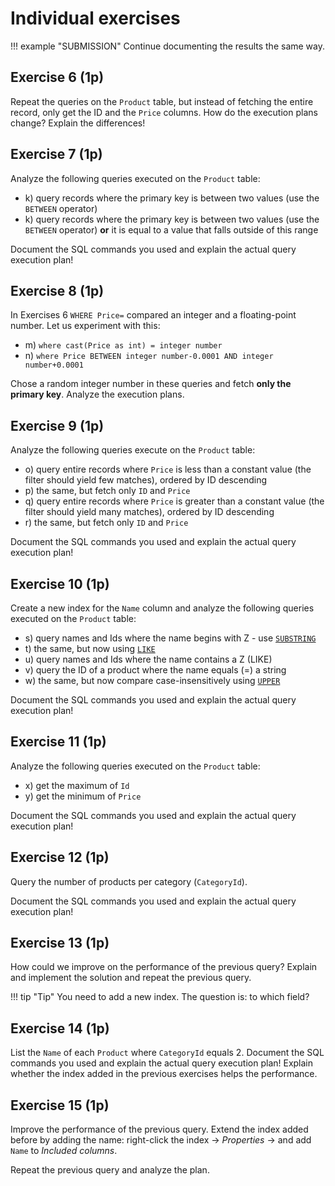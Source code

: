 ﻿# Individual exercises

!!! example "SUBMISSION"
    Continue documenting the results the same way.

## Exercise 6 (1p)

Repeat the queries on the `Product` table, but instead of fetching the entire record, only get the ID and the `Price` columns. How do the execution plans change? Explain the differences!

## Exercise 7 (1p)

Analyze the following queries executed on the `Product` table:

- k) query records where the primary key is between two values (use the `BETWEEN` operator)
- k) query records where the primary key is between two values (use the `BETWEEN` operator) **or** it is equal to a value that falls outside of this range

Document the SQL commands you used and explain the actual query execution plan!

## Exercise 8 (1p)

In Exercises 6 `WHERE Price=` compared an integer and a floating-point number. Let us experiment with this:

- m) `where cast(Price as int) = integer number`
- n) `where Price BETWEEN integer number-0.0001 AND integer number+0.0001`

Chose a random integer number in these queries and fetch **only the primary key**. Analyze the execution plans.

## Exercise 9 (1p)

Analyze the following queries execute on the `Product` table:

- o) query entire records where `Price` is less than a constant value (the filter should yield few matches), ordered by ID descending
- p) the same, but fetch only `ID` and `Price`
- q) query entire records where `Price` is greater than a constant value (the filter should yield many matches), ordered by ID descending
- r) the same, but fetch only `ID` and `Price`

Document the SQL commands you used and explain the actual query execution plan!

## Exercise 10 (1p)

Create a new index for the `Name` column and analyze the following queries executed on the `Product` table:

- s) query names and Ids where the name begins with Z - use [`SUBSTRING`](https://docs.microsoft.com/en-us/sql/t-sql/functions/substring-transact-sql)
- t) the same, but now using [`LIKE`](https://docs.microsoft.com/en-us/sql/t-sql/language-elements/like-transact-sql)
- u) query names and Ids where the name contains a Z (LIKE)
- v) query the ID of a product where the name equals (=) a string
- w) the same, but now compare case-insensitively using [`UPPER`](https://docs.microsoft.com/en-us/sql/t-sql/functions/upper-transact-sql?view=sql-server-ver15)

Document the SQL commands you used and explain the actual query execution plan!

## Exercise 11 (1p)

Analyze the following queries executed on the `Product` table:

- x) get the maximum of `Id`
- y) get the minimum of `Price`

Document the SQL commands you used and explain the actual query execution plan!

## Exercise 12 (1p)

Query the number of products per category (`CategoryId`).

Document the SQL commands you used and explain the actual query execution plan!

## Exercise 13 (1p)

How could we improve on the performance of the previous query? Explain and implement the solution and repeat the previous query.

!!! tip "Tip"
    You need to add a new index. The question is: to which field?

## Exercise 14 (1p)

List the `Name` of each `Product` where `CategoryId` equals 2. Document the SQL commands you used and explain the actual query execution plan! Explain whether the index added in the previous exercises helps the performance.

## Exercise 15 (1p)

Improve the performance of the previous query. Extend the index added before by adding the name: right-click the index -> _Properties_ -> and add `Name` to _Included columns_.

Repeat the previous query and analyze the plan.
